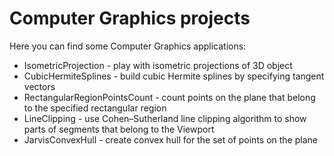 # Computer Graphics projects

Here you can find some Computer Graphics applications:
* IsometricProjection - play with isometric projections of 3D object
* CubicHermiteSplines - build cubic Hermite splines by specifying tangent vectors
* RectangularRegionPointsCount - count points on the plane that belong to the specified rectangular region
* LineClipping - use Cohen–Sutherland line clipping algorithm to show parts of segments that belong to the Viewport
* JarvisConvexHull - create convex hull for the set of points on the plane

